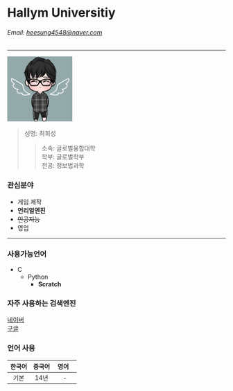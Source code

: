  # Hallym Universitiy
 ###### Email: heesung4548@naver.com
 
 ---
<img src=mycharacter.png height=150 width=150>  

 >성명: 최희성
 >>소속: 글로벌융합대학  
 >>학부: 글로벌학부  
 >>전공: 정보법과학  

### 관심분야
* 게임 제작
* **언리얼엔진** 
* ~~인공지능~~
* 영업
---
### 사용가능언어
+ C  
  + Python
    + **Scratch**

### 자주 사용하는 검색엔진
[네이버](https://www.naver.com)  
[구글][googlelink]  

[naverlink]:http://www.naver.com  
[googlelink]:http://www.google.com


### 언어 사용
|한국어|중국어|&nbsp;영어&nbsp;&nbsp;&nbsp;|
|:---:|:---:|:---:|
|기본|14년|-|


